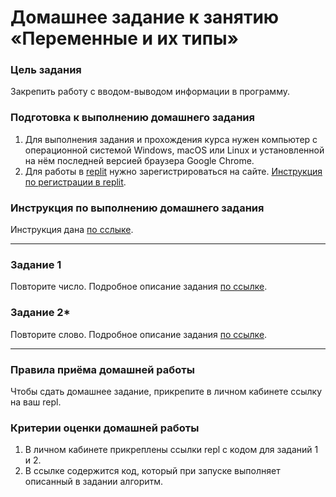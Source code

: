 
# Домашнее задание к занятию «Переменные и их типы»

### Цель задания

Закрепить работу с вводом-выводом информации в программу.

### Подготовка к выполнению домашнего задания

1. Для выполнения задания и прохождения курса нужен компьютер с операционной системой Windows, macOS или Linux и установленной на нём последней версией браузера Google Chrome.
2. Для работы в [replit](https://repl.it/) нужно зарегистрироваться на сайте. [Инструкция по регистрации в replit](https://github.com/netology-code/cpps-homeworks/tree/main/common/replit).

### Инструкция по выполнению домашнего задания

Инструкция дана [по сслыке](https://github.com/netology-code/cpps-homeworks/tree/main/common).

------

### Задание 1
Повторите число. Подробное описание задания [по ссылке](01).

### Задание 2*
Повторите слово. Подробное описание задания [по ссылке](02).

------

### Правила приёма домашней работы

Чтобы сдать домашнее задание, прикрепите в личном кабинете ссылку на ваш repl.

### Критерии оценки домашней работы

1. В личном кабинете прикреплены ссылки repl с кодом для заданий 1 и 2.
2. В ссылке содержится код, который при запуске выполняет описанный в задании алгоритм.

